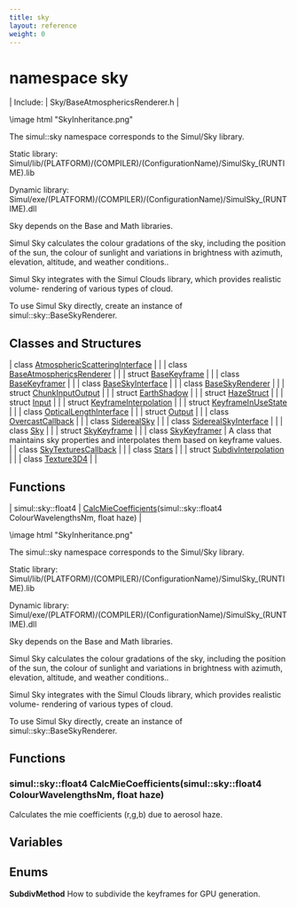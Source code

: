 ```yaml
---
title: sky
layout: reference
weight: 0
---
```

namespace sky
===

| Include: | Sky/BaseAtmosphericsRenderer.h |


\image html "SkyInheritance.png"

The simul::sky namespace corresponds to the Simul/Sky library.

Static library: Simul/lib/(PLATFORM)/(COMPILER)/(ConfigurationName)/SimulSky_(RUNTIME).lib

Dynamic library: Simul/exe/(PLATFORM)/(COMPILER)/(ConfigurationName)/SimulSky_(RUNTIME).dll

Sky depends on the Base and Math libraries.

Simul Sky calculates the colour gradations of the sky, including the
position of the sun, the colour of sunlight and variations in brightness with azimuth, elevation, altitude,
and weather conditions..

Simul Sky integrates with the Simul Clouds library, which provides realistic volume-
rendering of various types of cloud.

To use Simul Sky directly, create an instance of simul::sky::BaseSkyRenderer.

  


Classes and Structures
---

| class [AtmosphericScatteringInterface](sky/atmosphericscatteringinterface) |  |
| class [BaseAtmosphericsRenderer](sky/baseatmosphericsrenderer) |  |
| struct [BaseKeyframe](sky/basekeyframe) |  |
| class [BaseKeyframer](sky/basekeyframer) |  |
| class [BaseSkyInterface](sky/baseskyinterface) |  |
| class [BaseSkyRenderer](sky/baseskyrenderer) |  |
| struct [ChunkInputOutput](sky/chunkinputoutput) |  |
| struct [EarthShadow](sky/earthshadow) |  |
| struct [HazeStruct](sky/hazestruct) |  |
| struct [Input](sky/input) |  |
| struct [KeyframeInterpolation](sky/keyframeinterpolation) |  |
| struct [KeyframeInUseState](sky/keyframeinusestate) |  |
| class [OpticalLengthInterface](sky/opticallengthinterface) |  |
| struct [Output](sky/output) |  |
| class [OvercastCallback](sky/overcastcallback) |  |
| class [SiderealSky](sky/siderealsky) |  |
| class [SiderealSkyInterface](sky/siderealskyinterface) |  |
| class [Sky](sky/sky) |  |
| struct [SkyKeyframe](sky/skykeyframe) |  |
| class [SkyKeyframer](sky/skykeyframer) | A class that maintains sky properties and interpolates them based on keyframe values.<br> |
| class [SkyTexturesCallback](sky/skytexturescallback) |  |
| class [Stars](sky/stars) |  |
| struct [SubdivInterpolation](sky/subdivinterpolation) |  |
| class [Texture3D4](sky/texture3d4) |  |

Functions
---

| simul::sky::float4 | [CalcMieCoefficients](#CalcMieCoefficients)(simul::sky::float4 ColourWavelengthsNm, float haze) |


\image html "SkyInheritance.png"

The simul::sky namespace corresponds to the Simul/Sky library.

Static library: Simul/lib/(PLATFORM)/(COMPILER)/(ConfigurationName)/SimulSky_(RUNTIME).lib

Dynamic library: Simul/exe/(PLATFORM)/(COMPILER)/(ConfigurationName)/SimulSky_(RUNTIME).dll

Sky depends on the Base and Math libraries.

Simul Sky calculates the colour gradations of the sky, including the
position of the sun, the colour of sunlight and variations in brightness with azimuth, elevation, altitude,
and weather conditions..

Simul Sky integrates with the Simul Clouds library, which provides realistic volume-
rendering of various types of cloud.

To use Simul Sky directly, create an instance of simul::sky::BaseSkyRenderer.

  


Functions
---

### <a name="CalcMieCoefficients"/>simul::sky::float4 CalcMieCoefficients(simul::sky::float4 ColourWavelengthsNm, float haze)
Calculates the mie coefficients (r,g,b) due to aerosol haze.

Variables
---

Enums
---

**SubdivMethod**  How to subdivide the keyframes for GPU generation.
